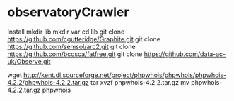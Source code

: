 observatoryCrawler
==============

Install
 mkdir lib
 mkdir var
 cd lib
 git clone https://github.com/cgutteridge/Graphite.git
 git clone https://github.com/semsol/arc2.git
 git clone https://github.com/bcosca/fatfree.git
 git clone https://github.com/data-ac-uk/Observe.git
 
 wget http://kent.dl.sourceforge.net/project/phpwhois/phpwhois/phpwhois-4.2.2/phpwhois-4.2.2.tar.gz
 tar xvzf phpwhois-4.2.2.tar.gz	
 mv phpwhois-4.2.2.tar.gz phpwhois
 
 
 
